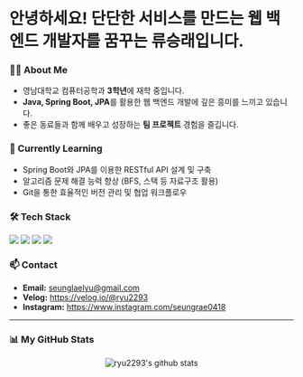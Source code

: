 # 안녕하세요! 단단한 서비스를 만드는 웹 백엔드 개발자를 꿈꾸는 류승래입니다.

### 👨‍💻 About Me
- 영남대학교 컴퓨터공학과 **3학년**에 재학 중입니다.
- **Java, Spring Boot, JPA**를 활용한 웹 백엔드 개발에 깊은 흥미를 느끼고 있습니다.
- 좋은 동료들과 함께 배우고 성장하는 **팀 프로젝트** 경험을 즐깁니다.

### 🌱 Currently Learning
- Spring Boot와 JPA를 이용한 RESTful API 설계 및 구축
- 알고리즘 문제 해결 능력 향상 (BFS, 스택 등 자료구조 활용)
- Git을 통한 효율적인 버전 관리 및 협업 워크플로우

### 🛠️ Tech Stack
<p>
  <img src="https://img.shields.io/badge/Java-007396?style=for-the-badge&logo=java&logoColor=white">
  <img src="https://img.shields.io/badge/Spring-6DB33F?style=for-the-badge&logo=spring&logoColor=white">
  <img src="https://img.shields.io/badge/Git-F05032?style=for-the-badge&logo=git&logoColor=white">
  <img src="https://img.shields.io/badge/GitHub-181717?style=for-the-badge&logo=github&logoColor=white">
</p>

### 📫 Contact
- **Email:** seunglaelyu@gmail.com
- **Velog:** https://velog.io/@ryu2293
- **Instagram:** https://www.instagram.com/seungrae0418

<hr>

### 📊 My GitHub Stats
<p align="center">
  <img src="https://github-readme-stats.vercel.app/api?username=ryu2293&show_icons=true&theme=radical" alt="ryu2293's github stats"/>
</p>
